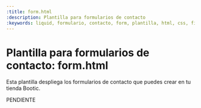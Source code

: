 ```yaml
---
:title: form.html
:description: Plantilla para formularios de contacto
:keywords: liquid, formulario, contacto, form, plantilla, html, css, fields, email, mensaje, campo
---
```


# Plantilla para formularios de contacto: form.html

Esta plantilla despliega los formularios de contacto que puedes crear en tu tienda Bootic.

PENDIENTE
